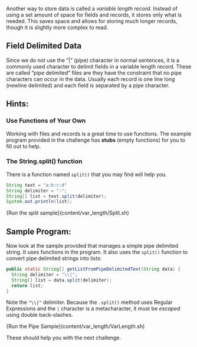 Another way to store data is called a *variable length record*. Instead of using a set amount of space for fields and records, it stores only what is needed. This saves space and allows for storing much longer records, though it is slightly more complex to read.

Field Delimited Data
----
Since we do not use the “|” (pipe) character in normal sentences, it is a commonly used character to delimit fields in a variable length record. These are called “pipe delimited” files are they have the constraint that no pipe characters can occur in the data. Usually each record is one line long (newline delimited) and each field is separated by a pipe character.



Hints:
----
### Use Functions of Your Own
Working with files and records is a great time to use functions. The example program provided in the challenge has **stubs** (empty functions) for you to fill out to help.


### The String.split() function
There is a function named `split()` that you may find will help you.

```java
String text = "a:b:c:d"
String delimiter = ":";
String[] list = text.split(delimiter);
System.out.println(list);
```
{Run the split sample}(content/var_length/Split.sh)

Sample Program:
----
Now look at the sample provided that manages a simple pipe delimited string. It uses functions in the program. It also uses the `split()` function to convert pipe delimited strings into lists:
```java
public static String[] getListFromPipeDelimitedText(String data) {
  String delimiter = "\\|";
  String[] list = data.split(delimiter);
  return list;
}
```

Note the `"\\|"` delimiter. Because the `.split()` method uses Regular Expressions and the `|` character is a metacharacter, it must be _escaped_ using double back-slashes. 

{Run the Pipe Sample}(content/var_length/VarLength.sh)

These should help you with the next challenge.
